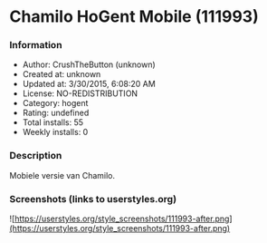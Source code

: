 # Chamilo HoGent Mobile (111993)

### Information
- Author: CrushTheButton (unknown)
- Created at: unknown
- Updated at: 3/30/2015, 6:08:20 AM
- License: NO-REDISTRIBUTION
- Category: hogent
- Rating: undefined
- Total installs: 55
- Weekly installs: 0


### Description
Mobiele versie van Chamilo.


### Screenshots (links to userstyles.org)
![https://userstyles.org/style_screenshots/111993-after.png](https://userstyles.org/style_screenshots/111993-after.png)


